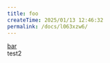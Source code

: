 ```yaml
---
title: foo
createTime: 2025/01/13 12:46:32
permalink: /docs/l063xzw6/
---
```


[bar](./bar.md)  
test2